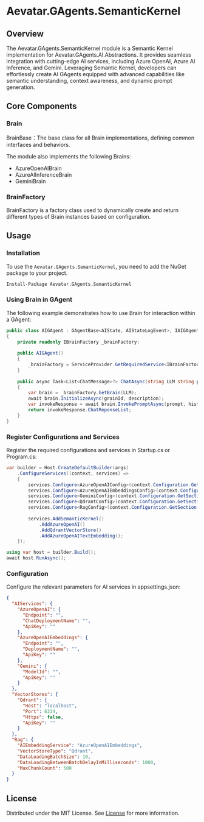 # Aevatar.GAgents.SemanticKernel

## Overview
The Aevatar.GAgents.SemanticKernel module is a Semantic Kernel implementation for Aevatar.GAgents.AI.Abstractions. 
It provides seamless integration with cutting-edge AI services, including Azure OpenAI, Azure AI Inference, 
and Gemini. Leveraging Semantic Kernel, developers can effortlessly create AI GAgents equipped with advanced 
capabilities like semantic understanding, context awareness, and dynamic prompt generation.

## Core Components
### Brain
BrainBase：The base class for all Brain implementations, defining common interfaces and behaviors.

The module also implements the following Brains:
- AzureOpenAIBrain
- AzureAIInferenceBrain
- GeminiBrain

### BrainFactory
BrainFactory is a factory class used to dynamically create and return different types of Brain instances based on configuration.

## Usage

### Installation
To use the `Aevatar.GAgents.SemanticKernel`, you need to add the NuGet package to your project.

```bash
Install-Package Aevatar.GAgents.SemanticKernel
```

### Using Brain in GAgent
The following example demonstrates how to use Brain for interaction within a GAgent:

```csharp
public class AIGAgent : GAgentBase<AIState, AIStateLogEvent>, IAIGAgent
{
    private readonly IBrainFactory _brainFactory;
   
    public AIGAgent()
    {
        _brainFactory = ServiceProvider.GetRequiredService<IBrainFactory>();
    }
   
    public async Task<List<ChatMessage>?> ChatAsync(string LLM string prompt, List<ChatMessage>? history = null)
    {
        var brain = _brainFactory.GetBrain(LLM);
        await brain.InitializeAsync(grainId, description);
        var invokeResponse = await brain.InvokePromptAsync(prompt, history, false);
        return invokeResponse.ChatReponseList;
    }
}
```

### Register Configurations and Services
Register the required configurations and services in Startup.cs or Program.cs:

```csharp
var builder = Host.CreateDefaultBuilder(args)
    .ConfigureServices((context, services) =>
    {
        services.Configure<AzureOpenAIConfig>(context.Configuration.GetSection("AIServices:AzureOpenAI"));
        services.Configure<AzureOpenAIEmbeddingsConfig>(context.Configuration.GetSection("AIServices:AzureOpenAIEmbeddings"));
        services.Configure<GeminiConfig>(context.Configuration.GetSection("AIServices:Gemini"));
        services.Configure<QdrantConfig>(context.Configuration.GetSection("VectorStores:Qdrant"));
        services.Configure<RagConfig>(context.Configuration.GetSection("Rag"));
        
        services.AddSemanticKernel()
            .AddAzureOpenAI()
            .AddQdrantVectorStore()
            .AddAzureOpenAITextEmbedding();
    });

using var host = builder.Build();
await host.RunAsync();
```

### Configuration
Configure the relevant parameters for AI services in appsettings.json:

```json
{
  "AIServices": {
    "AzureOpenAI": {
      "Endpoint": "",
      "ChatDeploymentName": "",
      "ApiKey": ""
    },
    "AzureOpenAIEmbeddings": {
      "Endpoint": "",
      "DeploymentName": "",
      "ApiKey": ""
    },
    "Gemini": {
      "ModelId": "",
      "ApiKey": ""
    }
  },
  "VectorStores": {
    "Qdrant": {
      "Host": "localhost",
      "Port": 6334,
      "Https": false,
      "ApiKey": ""
    }
  },
  "Rag": {
    "AIEmbeddingService": "AzureOpenAIEmbeddings",
    "VectorStoreType": "Qdrant",
    "DataLoadingBatchSize": 10,
    "DataLoadingBetweenBatchDelayInMilliseconds": 1000,
    "MaxChunkCount": 500
  }
}
```

## License

Distributed under the MIT License. See [License](../../LICENSE) for more information.




